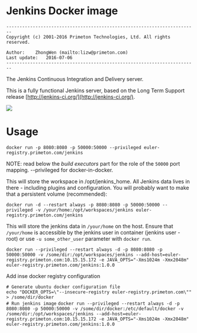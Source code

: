 # Jenkins Docker image
  
`------------------------------------------------------------------------`    
`Copyright (c) 2001-2016 Primeton Technologies, Ltd. All rights reserved.`  
  
`Author:	ZhongWen (mailto:lizw@primeton.com)`  
`Last update:	2016-07-06`  
`------------------------------------------------------------------------`  
  
  
The Jenkins Continuous Integration and Delivery server.

This is a fully functional Jenkins server, based on the Long Term Support release
[http://jenkins-ci.org/](http://jenkins-ci.org/).


<img src="http://jenkins-ci.org/sites/default/files/jenkins_logo.png"/>


# Usage
  
  
`docker run -p 8080:8080 -p 50000:50000 --privileged euler-registry.primeton.com/jenkins`  
  
NOTE: read below the _build executors_ part for the role of the `50000` port mapping. --privileged for docker-in-docker.

This will store the workspace in /opt/jenkins_home. All Jenkins data lives in there - including plugins and configuration.
You will probably want to make that a persistent volume (recommended):
  
  
`docker run -d --restart always -p 8080:8080 -p 50000:50000 --privileged -v /your/home:/opt/workspaces/jenkins euler-registry.primeton.com/jenkins`  
  
  
This will store the jenkins data in `/your/home` on the host.
Ensure that `/your/home` is accessible by the jenkins user in container (jenkins user - root) or use `-u some_other_user` parameter with `docker run`.  
  
  
`docker run --privileged --restart always -d -p 8080:8080 -p 50000:50000 -v /some/dir:/opt/workspaces/jenkins --add-host=euler-registry.primeton.com:10.15.15.172 -e JAVA_OPTS="-Xms1024m -Xmx2048m" euler-registry.primeton.com/jenkins:1.0.0`
  
  
Add inse docker registry configuration  
  
  
`# Generate ubuntu docker configuration file`  
`echo "DOCKER_OPTS=\"--insecure-registry euler-registry.primeton.com\"" > /some/dir/docker`  
`# Run jenkins image`
`docker run --privileged --restart always -d -p 8080:8080 -p 50000:50000 -v /some/dir/docker:/etc/default/docker -v /some/dir:/opt/workspaces/jenkins --add-host=euler-registry.primeton.com:10.15.15.172 -e JAVA_OPTS="-Xms1024m -Xmx2048m" euler-registry.primeton.com/jenkins:1.0.0`  
  
  